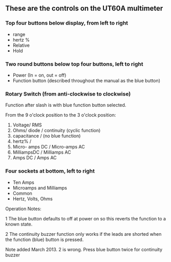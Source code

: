 
## These are the controls on the UT60A multimeter

### Top four buttons below display, from left to right

* range
* hertz %
* Relative
* Hold

### Two round buttons below top four buttons, left to right

* Power (In = on, out = off)
* Function button (described throughout the manual as the blue button)

### Rotary Switch (from anti-clockwise to clockwise)

Function after slash is with blue function button selected.

From the 9 o'clock position to the 3 o'clock position:

1. Voltage/ RMS
2. Ohms/ diode / continuity (cyclic function)
3. capacitance / (no blue function)
4. hertz% / 
5. Micro- amps DC / Micro-amps AC
6. MilliampsDC / Milliamps AC
7. Amps DC / Amps AC

### Four sockets at bottom, left to right

* Ten Amps
* Microamps and Milliamps
* Common
* Hertz, Volts, Ohms

 




Operation Notes:

1  The blue button defaults to off at power on so this reverts the function to a known state.

2  The continuity buzzer function only works if the leads are shorted when the function
(blue) button is pressed.



Note added March 2013.  2 is wrong.  Press blue button twice for continuity buzzer



